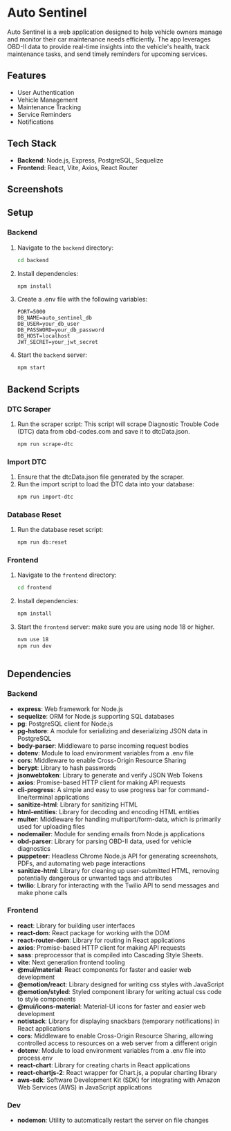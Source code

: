 # Auto Sentinel

Auto Sentinel is a web application designed to help vehicle owners manage and monitor their car maintenance needs efficiently. The app leverages OBD-II data to provide real-time insights into the vehicle's health, track maintenance tasks, and send timely reminders for upcoming services.

## Features
- User Authentication
- Vehicle Management
- Maintenance Tracking
- Service Reminders
- Notifications

## Tech Stack
- **Backend**: Node.js, Express, PostgreSQL, Sequelize
- **Frontend**: React, Vite, Axios, React Router

## Screenshots

## Setup

### Backend
1. Navigate to the `backend` directory:
   ```bash
   cd backend
2. Install dependencies:
   ```bash
   npm install
3. Create a .env file with the following variables:
   ```plaintext
   PORT=5000
   DB_NAME=auto_sentinel_db
   DB_USER=your_db_user
   DB_PASSWORD=your_db_password
   DB_HOST=localhost
   JWT_SECRET=your_jwt_secret
4. Start the `backend` server:
   ```bash
   npm start
## Backend Scripts
### DTC Scraper
1. Run the scraper script: This script will scrape Diagnostic Trouble Code (DTC) data from obd-codes.com and save it to dtcData.json.
    ```bash
    npm run scrape-dtc
### Import DTC
1. Ensure that the dtcData.json file generated by the scraper.
2. Run the import script to load the DTC data into your database:
    ```bash
    npm run import-dtc
### Database Reset
1. Run the database reset script:
    ```bash
    npm run db:reset
### Frontend
1. Navigate to the `frontend` directory:
   ```bash
   cd frontend
2. Install dependencies:
   ```bash
   npm install
3. Start the `frontend` server:
   make sure you are using node 18 or higher.
   ```bash
   nvm use 18
   npm run dev
 
## Dependencies

### Backend
- **express**: Web framework for Node.js
- **sequelize**: ORM for Node.js supporting SQL databases
- **pg**: PostgreSQL client for Node.js
- **pg-hstore**: A module for serializing and deserializing JSON data in PostgreSQL
- **body-parser**: Middleware to parse incoming request bodies
- **dotenv**: Module to load environment variables from a .env file
- **cors**: Middleware to enable Cross-Origin Resource Sharing
- **bcrypt**: Library to hash passwords
- **jsonwebtoken**: Library to generate and verify JSON Web Tokens
- **axios**: Promise-based HTTP client for making API requests
- **cli-progress**: A simple and easy to use progress bar for command-line/terminal applications
- **sanitize-html**: Library for sanitizing HTML
- **html-entities**: Library for decoding and encoding HTML entities
- **multer**: Middleware for handling multipart/form-data, which is primarily used for uploading files
- **nodemailer**: Module for sending emails from Node.js applications
- **obd-parser**: Library for parsing OBD-II data, used for vehicle diagnostics
- **puppeteer**: Headless Chrome Node.js API for generating screenshots, PDFs, and automating web page interactions
- **sanitize-html**: Library for cleaning up user-submitted HTML, removing potentially dangerous or unwanted tags and attributes
- **twilio**: Library for interacting with the Twilio API to send messages and make phone calls

### Frontend
- **react**: Library for building user interfaces
- **react-dom**: React package for working with the DOM
- **react-router-dom**: Library for routing in React applications
- **axios**: Promise-based HTTP client for making API requests
- **sass**: preprocessor that is compiled into Cascading Style Sheets.
- **vite**: Next generation frontend tooling
- **@mui/material**: React components for faster and easier web development
- **@emotion/react**: Library designed for writing css styles with JavaScript
- **@emotion/styled**: Styled component library for writing actual css code to style components
- **@mui/icons-material**: Material-UI icons for faster and easier web development
- **notistack**: Library for displaying snackbars (temporary notifications) in React applications
- **cors**: Middleware to enable Cross-Origin Resource Sharing, allowing controlled access to resources on a web server from a different origin
- **dotenv**: Module to load environment variables from a .env file into process.env
- **react-chart**: Library for creating charts in React applications
- **react-chartjs-2**: React wrapper for Chart.js, a popular charting library
- **aws-sdk**: Software Development Kit (SDK) for integrating with Amazon Web Services (AWS) in JavaScript applications

### Dev
- **nodemon**: Utility to automatically restart the server on file changes